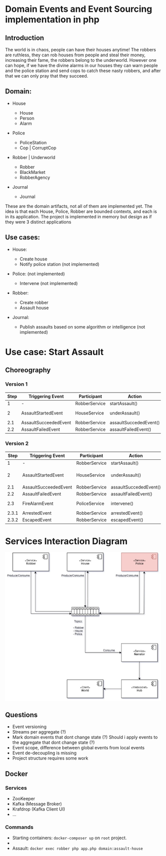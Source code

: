 # Domain Events and Event Sourcing implementation in php

## Introduction
The world is in chaos, people can have their houses anytime! The robbers are ruthless, they can rob houses from people and steal their money, increasing their fame, the robbers belong to the underworld. However one can hope, if we have the divine alarms in our houses they can warn people and the police station and send cops to catch these nasty robbers, and after that we can only pray that they succeed.

## Domain:
- House 
  - House
  - Person
  - Alarm
  

- Police
  - PoliceStation
  - Cop | CorruptCop
  

- Robber | Underworld
  - Robber
  - BlackMarket
  - RobberAgency
 

- Journal
  - Journal
  
  
These are the domain artifacts, not all of them are implemented yet.
The idea is that each House, Police, Robber are bounded contexts, and each is in its application.
The project is implemented in memory but design as if they were 3 distinct applications

## Use cases:
  
- House:
    - Create house
    - Notify police station (not implemented)
    
- Police: (not implemented)
    - Intervene (not implemented)
    
- Robber:
    - Create robber
    - Assault house
    
- Journal:
    - Publish assaults based on some algorithm or intelligence (not implemented)
     
    

# Use case: Start Assault


## Choreography
### Version 1
| Step        | Triggering Event | Participant | Action    | PublishedEvents
| ----------- | ---------------- |-----------  |----------- |----------- 
| 1           |-            | RobberService    | startAssault()      | AssaultStartedEvent       |
| 2           | AssaultStartedEvent        | HouseService       | underAssault()       | AssaultSucceededEvent / AssaultFailedEvent|
| 2.1           | AssaultSucceededEvent        | RobberService       | assaultSuccededEvent()       |  -|
| 2.2           | AssaultFailedEvent        | RobberService       | assaultFailedEvent()       |  -|

### Version 2
| Step        | Triggering Event | Participant | Action    | PublishedEvents
| ----------- | ---------------- |-----------  |----------- |----------- 
| 1           |-            | RobberService    | startAssault()      | AssaultStartedEvent       |
| 2           | AssaultStartedEvent        | HouseService       | underAssault()       | AssaultSucceededEvent / AssaultFailedEvent / FireAlarmEvent |
| 2.1           | AssaultSucceededEvent| RobberService       | assaultSuccededEvent()|  -|
| 2.2           | AssaultFailedEvent   | RobberService       | assaultFailedEvent()  |  -|
| 2.3           | FireAlarmEvent       | PoliceService       | intervene()           |  ArrestedEvent / EscapedEvent| 
| 2.3.1         | ArrestedEvent        | RobberService       | arrestedEvent()       |  -| 
| 2.3.2         | EscapedEvent        | RobberService        | escapedEvent()       |  -| 

# Services Interaction Diagram
![services-interaction](./docs/services-interaction.jpg)
## Questions
- Event versioning
- Streams per aggregate (?)
- Mark domain events that dont change state (?) Should i apply events to the aggregate that dont change state (?)
- Event scope, difference between global events from local events
- Event de-decoupling is missing
- Project structure requires some work

## Docker

### Services
- ZooKeeper
- Kafka (Message Broker)
- Krafdrop (Kafka Client UI)
- ...
### Commands
- Starting containers: `docker-composer up` on `root` project.
- 
- Assault: `docker exec robber php app.php domain:assault-house`